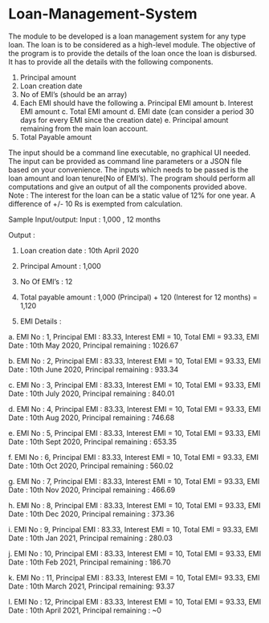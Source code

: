 # Loan-Management-System

The module to be developed is a loan management system for any type loan.
The loan is to be considered as a high-level module. The objective of the program is to provide the details of the loan once the loan is disbursed. It has to provide all the details with the following components.

1. Principal amount
2. Loan creation date
3. No of EMI’s (should be an array)
4. Each EMI should have the following
a. Principal EMI amount
b. Interest EMI amount
c. Total EMI amount
d. EMI date (can consider a period 30 days for every EMI since the creation date)
e. Principal amount remaining from the main loan account.
5. Total Payable amount


The input should be a command line executable, no graphical UI needed. The input can be provided as command line parameters or a JSON file based on your convenience. The inputs which needs to be passed is the loan amount and loan tenure(No of EMI’s). The program should perform all computations and give an output of all the components provided above.
Note : The interest for the loan can be a static value of 12% for one year. A difference of +/- 10 Rs is exempted from calculation.




Sample Input/output:
Input : 1,000 , 12 months

Output :
1. Loan creation date : 10th April 2020
2. Principal Amount : 1,000
3. No Of EMI’s : 12
4. Total payable amount : 1,000 (Principal) + 120 (Interest for 12 months) = 1,120

5. EMI Details :

a. EMI No : 1, Principal EMI : 83.33, Interest EMI = 10, Total EMI =
93.33, EMI Date : 10th May 2020, Principal remaining : 1026.67

b. EMI No : 2, Principal EMI : 83.33, Interest EMI = 10, Total EMI =
93.33, EMI Date : 10th June 2020, Principal remaining : 933.34

c. EMI No : 3, Principal EMI : 83.33, Interest EMI = 10, Total EMI =
93.33, EMI Date : 10th July 2020, Principal remaining : 840.01

d. EMI No : 4, Principal EMI : 83.33, Interest EMI = 10, Total EMI =
93.33, EMI Date : 10th Aug 2020, Principal remaining : 746.68

e. EMI No : 5, Principal EMI : 83.33, Interest EMI = 10, Total EMI =
93.33, EMI Date : 10th Sept 2020, Principal remaining : 653.35

f. EMI No : 6, Principal EMI : 83.33, Interest EMI = 10, Total EMI =
93.33, EMI Date : 10th Oct 2020, Principal remaining : 560.02

g. EMI No : 7, Principal EMI : 83.33, Interest EMI = 10, Total EMI =
93.33, EMI Date : 10th Nov 2020, Principal remaining : 466.69

h. EMI No : 8, Principal EMI : 83.33, Interest EMI = 10, Total EMI =
93.33, EMI Date : 10th Dec 2020, Principal remaining : 373.36

i. EMI No : 9, Principal EMI : 83.33, Interest EMI = 10, Total EMI =
93.33, EMI Date : 10th Jan 2021, Principal remaining : 280.03

j. EMI No : 10, Principal EMI : 83.33, Interest EMI = 10, Total EMI =
93.33, EMI Date : 10th Feb 2021, Principal remaining : 186.70

k. EMI No : 11, Principal EMI : 83.33, Interest EMI = 10, Total EMI=
93.33, EMI Date : 10th March 2021, Principal remaining: 93.37

l. EMI No : 12, Principal EMI : 83.33, Interest EMI = 10, Total EMI =
93.33, EMI Date : 10th April 2021, Principal remaining : ~0
